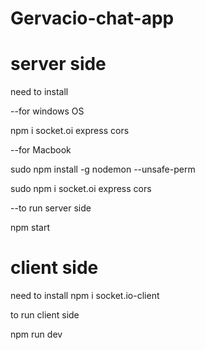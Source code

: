 # Gervacio-chat-app 

# server side
need to install

--for windows OS

npm i socket.oi express cors 

--for Macbook

sudo npm install -g nodemon --unsafe-perm

sudo npm i socket.oi express cors

--to run server side 

npm start

# client side
need to install
npm i socket.io-client 

to run client side

npm run dev

